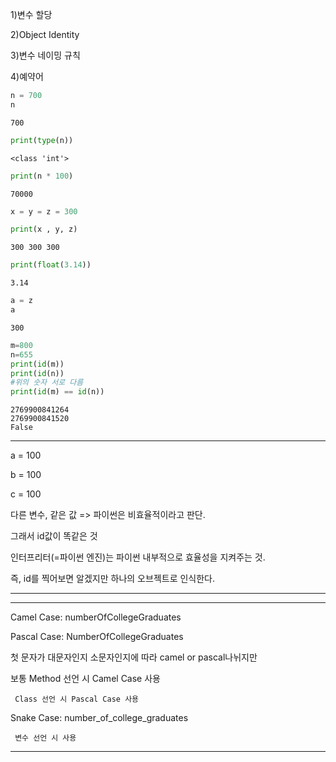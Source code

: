 1)변수 할당

2)Object Identity

3)변수 네이밍 규칙

4)예약어


```python
n = 700
n
```




    700




```python
print(type(n))
```

    <class 'int'>
    


```python
print(n * 100)
```

    70000
    


```python
x = y = z = 300
```


```python
print(x , y, z)
```

    300 300 300
    


```python
print(float(3.14))
```

    3.14
    


```python
a = z
a
```




    300




```python
m=800
n=655
print(id(m))
print(id(n))
#위의 숫자 서로 다름
print(id(m) == id(n))
```

    2769900841264
    2769900841520
    False
    

***

a = 100

b = 100

c = 100

다른 변수, 같은 값 => 파이썬은 비효율적이라고 판단.

그래서 id값이 똑같은 것

인터프리터(=파이썬 엔진)는 파이썬 내부적으로 효율성을 지켜주는 것.

즉, id를 찍어보면 알겠지만 하나의 오브젝트로 인식한다.

***

***

Camel Case: numberOfCollegeGraduates
    
Pascal Case: NumberOfCollegeGraduates
    
첫 문자가 대문자인지 소문자인지에 따라 camel or pascal나뉘지만

보통 Method 선언 시 Camel Case 사용
    
     Class 선언 시 Pascal Case 사용
     
     
Snake Case: number_of_college_graduates

     변수 선언 시 사용
    
***



```python

```
